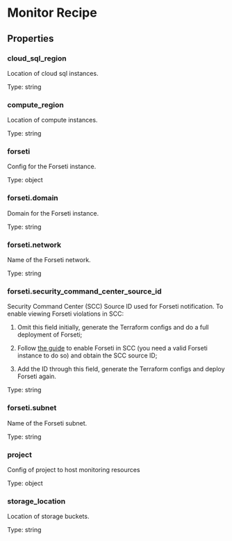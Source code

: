 # Monitor Recipe

<!-- These files are auto generated -->

## Properties

### cloud_sql_region

Location of cloud sql instances.

Type: string

### compute_region

Location of compute instances.

Type: string

### forseti

Config for the Forseti instance.

Type: object

### forseti.domain

Domain for the Forseti instance.

Type: string

### forseti.network

Name of the Forseti network.

Type: string

### forseti.security_command_center_source_id

Security Command Center (SCC) Source ID used for Forseti notification.
To enable viewing Forseti violations in SCC:

1) Omit this field initially, generate the Terraform configs and do a
full deployment of Forseti;

2) Follow
[the guide](https://forsetisecurity.org/docs/v2.23/configure/notifier/#cloud-scc-notification)
to enable Forseti in SCC (you need a valid Forseti instance to do so)
and obtain the SCC source ID;

3) Add the ID through this field, generate the Terraform configs and
deploy Forseti again.

Type: string

### forseti.subnet

Name of the Forseti subnet.

Type: string

### project

Config of project to host monitoring resources

Type: object

### storage_location

Location of storage buckets.

Type: string
